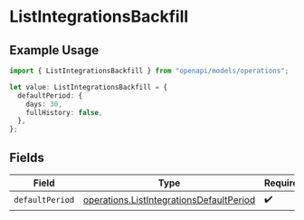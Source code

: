 # ListIntegrationsBackfill

## Example Usage

```typescript
import { ListIntegrationsBackfill } from "openapi/models/operations";

let value: ListIntegrationsBackfill = {
  defaultPeriod: {
    days: 30,
    fullHistory: false,
  },
};
```

## Fields

| Field                                                                                                | Type                                                                                                 | Required                                                                                             | Description                                                                                          |
| ---------------------------------------------------------------------------------------------------- | ---------------------------------------------------------------------------------------------------- | ---------------------------------------------------------------------------------------------------- | ---------------------------------------------------------------------------------------------------- |
| `defaultPeriod`                                                                                      | [operations.ListIntegrationsDefaultPeriod](../../models/operations/listintegrationsdefaultperiod.md) | :heavy_check_mark:                                                                                   | N/A                                                                                                  |